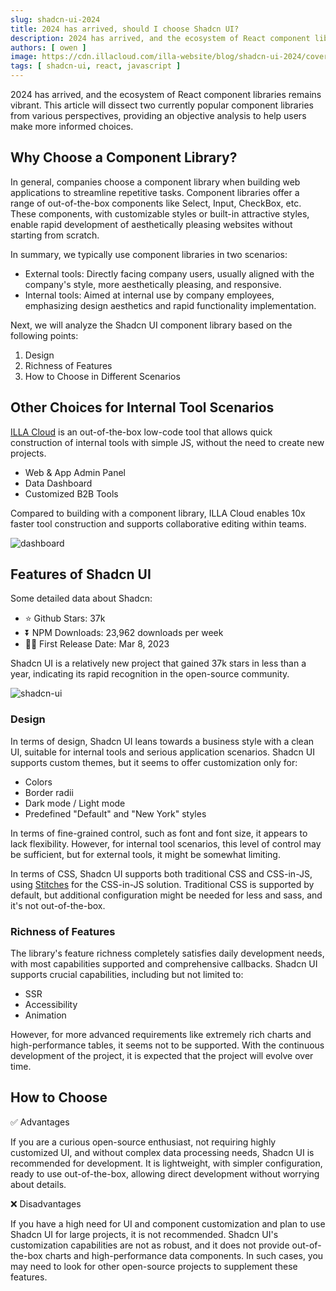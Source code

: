 ```yaml
---
slug: shadcn-ui-2024
title: 2024 has arrived, should I choose Shadcn UI?
description: 2024 has arrived, and the ecosystem of React component libraries remains vibrant. This article will dissect two currently popular component libraries from various perspectives, providing an objective analysis to help users make more informed choices.
authors: [ owen ]
image: https://cdn.illacloud.com/illa-website/blog/shadcn-ui-2024/cover.png
tags: [ shadcn-ui, react, javascript ]
---
```



2024 has arrived, and the ecosystem of React component libraries remains vibrant. This article will dissect two currently popular component libraries from various perspectives, providing an objective analysis to help users make more informed choices.

## Why Choose a Component Library?

In general, companies choose a component library when building web applications to streamline repetitive tasks. Component libraries offer a range of out-of-the-box components like Select, Input, CheckBox, etc. These components, with customizable styles or built-in attractive styles, enable rapid development of aesthetically pleasing websites without starting from scratch.

In summary, we typically use component libraries in two scenarios:

- External tools: Directly facing company users, usually aligned with the company's style, more aesthetically pleasing, and responsive.
- Internal tools: Aimed at internal use by company employees, emphasizing design aesthetics and rapid functionality implementation.

Next, we will analyze the Shadcn UI component library based on the following points:

1. Design
2. Richness of Features
3. How to Choose in Different Scenarios

## Other Choices for Internal Tool Scenarios

[ILLA Cloud](https://illacloud.com/) is an out-of-the-box low-code tool that allows quick construction of internal tools with simple JS, without the need to create new projects.

- Web & App Admin Panel
- Data Dashboard
- Customized B2B Tools

Compared to building with a component library, ILLA Cloud enables 10x faster tool construction and supports collaborative editing within teams.

![dashboard](https://cdn.illacloud.com/illa-website/blog/shadcn-ui-2024/dashboard.png)

## Features of Shadcn UI

Some detailed data about Shadcn:

- ⭐ Github Stars: 37k
- ⏬ NPM Downloads: 23,962 downloads per week
- 💪🏼 First Release Date: Mar 8, 2023

Shadcn UI is a relatively new project that gained 37k stars in less than a year, indicating its rapid recognition in the open-source community.

![shadcn-ui](https://cdn.illacloud.com/illa-website/blog/shadcn-ui-2024/shadcn-ui.png)

### Design

In terms of design, Shadcn UI leans towards a business style with a clean UI, suitable for internal tools and serious application scenarios. Shadcn UI supports custom themes, but it seems to offer customization only for:

- Colors
- Border radii
- Dark mode / Light mode
- Predefined "Default" and "New York" styles

In terms of fine-grained control, such as font and font size, it appears to lack flexibility. However, for internal tool scenarios, this level of control may be sufficient, but for external tools, it might be somewhat limiting.

In terms of CSS, Shadcn UI supports both traditional CSS and CSS-in-JS, using [Stitches](https://stitches.dev/) for the CSS-in-JS solution. Traditional CSS is supported by default, but additional configuration might be needed for less and sass, and it's not out-of-the-box.

### Richness of Features

The library's feature richness completely satisfies daily development needs, with most capabilities supported and comprehensive callbacks. Shadcn UI supports crucial capabilities, including but not limited to:

- SSR
- Accessibility
- Animation

However, for more advanced requirements like extremely rich charts and high-performance tables, it seems not to be supported. With the continuous development of the project, it is expected that the project will evolve over time.

## How to Choose

✅ Advantages

If you are a curious open-source enthusiast, not requiring highly customized UI, and without complex data processing needs, Shadcn UI is recommended for development. It is lightweight, with simpler configuration, ready to use out-of-the-box, allowing direct development without worrying about details.

❌ Disadvantages

If you have a high need for UI and component customization and plan to use Shadcn UI for large projects, it is not recommended. Shadcn UI's customization capabilities are not as robust, and it does not provide out-of-the-box charts and high-performance data components. In such cases, you may need to look for other open-source projects to supplement these features.
